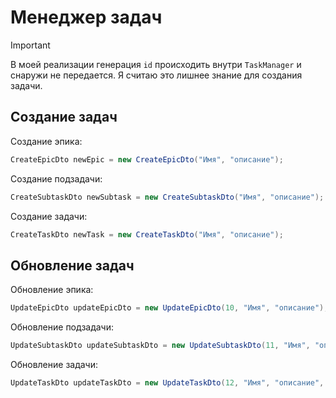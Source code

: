 # Менеджер задач

> [!IMPORTANT]
> В моей реализации генерация `id` происходить внутри `TaskManager` и снаружи не передается. Я считаю это лишнее знание для создания задачи.

## Создание задач

Создание эпика:
```Java
CreateEpicDto newEpic = new CreateEpicDto("Имя", "описание");
```
Создание подзадачи:
```Java
CreateSubtaskDto newSubtask = new CreateSubtaskDto("Имя", "описание");
```
Создание задачи:
```Java
CreateTaskDto newTask = new CreateTaskDto("Имя", "описание");
```
 ## Обновление задач
Обновление эпика:
```Java
UpdateEpicDto updateEpicDto = new UpdateEpicDto(10, "Имя", "описание");
```
Обновление подзадачи:
```Java
UpdateSubtaskDto updateSubtaskDto = new UpdateSubtaskDto(11, "Имя", "описание", TaskStatus.DONE);
```
Обновление задачи:
```Java
UpdateTaskDto updateTaskDto = new UpdateTaskDto(12, "Имя", "описание", TaskStatus.DONE);
```
